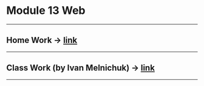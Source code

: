 # Module 13 Web

---

## Home Work -> [link](https://github.com/xdpiqbx/precourse-java-goit/tree/012-web-http/src/main/java/ua/goit/HomeWork)

---

## Class Work (by Ivan Melnichuk) -> [link](https://github.com/xdpiqbx/precourse-java-goit/tree/012-web-http/src/main/java/ua/goit/LessonByMelnichuk)

---